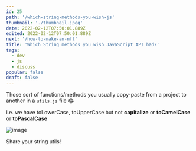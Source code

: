```yaml
---
id: 25
path: '/which-string-methods-you-wish-js'
thumbnail: './thumbnail.jpeg'
date: 2022-02-12T07:50:01.889Z
edited: 2022-02-12T07:50:01.889Z
next: '/how-to-make-an-nft'
title: 'Which String methods you wish JavaScript API had?'
tags:
  - dev
  - js
  - discuss
popular: false
draft: false
---
```


Those sort of functions/methods you usually copy-paste from a project to another in a `utils.js` file 😂

i.e. we have toLowerCase, toUpperCase but not **capitalize** or **toCamelCase** or **toPascalCase**

![image](img_1.gif 'funny gif')

Share your string utils!